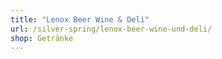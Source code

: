```yaml
---
title: "Lenox Beer Wine & Deli"
url: /silver-spring/lenox-beer-wine-und-deli/
shop: Getränke
---
```

